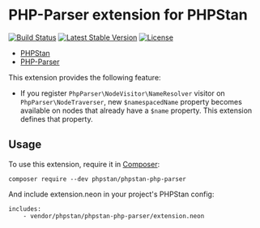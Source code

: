 # PHP-Parser extension for PHPStan

[![Build Status](https://travis-ci.org/phpstan/phpstan-php-parser.svg)](https://travis-ci.org/phpstan/phpstan-php-parser)
[![Latest Stable Version](https://poser.pugx.org/phpstan/phpstan-php-parser/v/stable)](https://packagist.org/packages/phpstan/phpstan-php-parser)
[![License](https://poser.pugx.org/phpstan/phpstan-php-parser/license)](https://packagist.org/packages/phpstan/phpstan-php-parser)

* [PHPStan](https://github.com/phpstan/phpstan)
* [PHP-Parser](https://github.com/nikic/php-parser)

This extension provides the following feature:

* If you register `PhpParser\NodeVisitor\NameResolver` visitor on `PhpParser\NodeTraverser`, new `$namespacedName` property becomes available on nodes that already have a `$name` property. This extension defines that property.

## Usage

To use this extension, require it in [Composer](https://getcomposer.org/):

```
composer require --dev phpstan/phpstan-php-parser
```

And include extension.neon in your project's PHPStan config:

```
includes:
	- vendor/phpstan/phpstan-php-parser/extension.neon
```
